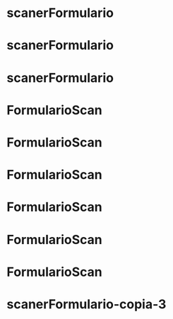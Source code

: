 # scanerFormulario
# scanerFormulario
# scanerFormulario
# FormularioScan
# FormularioScan
# FormularioScan
# FormularioScan
# FormularioScan
# FormularioScan
# scanerFormulario-copia-3
